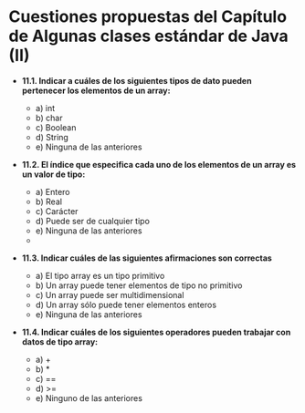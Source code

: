 # Cuestiones propuestas del Capítulo de Algunas clases estándar de Java (II)
- **11.1. Indicar a cuáles de los siguientes tipos de dato pueden pertenecer los elementos de un array:**
    - a) int
    - b) char
    - c) Boolean
    - d) String
    - e) Ninguna de las anteriores
    
- **11.2. El índice que especifica cada uno de los elementos de un array es un valor de tipo:**
    - a) Entero
    - b) Real
    - c) Carácter
    - d) Puede ser de cualquier tipo
    - e) Ninguna de las anteriores
    -
- **11.3. Indicar cuáles de las siguientes afirmaciones son correctas**
    - a) El tipo array es un tipo primitivo
    - b) Un array puede tener elementos de tipo no primitivo
    - c) Un array puede ser multidimensional
    - d) Un array sólo puede tener elementos enteros
    - e) Ninguna de las anteriores
- **11.4. Indicar cuáles de los siguientes operadores pueden trabajar con datos de tipo array:**
    - a) +
    - b) *
    - c) ==
    - d) >=
    - e) Ninguno de las anteriores
